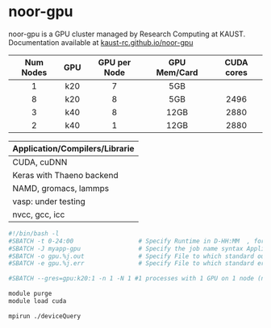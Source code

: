 # noor-gpu


noor-gpu is a GPU cluster managed by Research Computing at KAUST.
Documentation available at [kaust-rc.github.io/noor-gpu](https://kaust-rc.github.io/noor-gpu)


| Num Nodes | GPU     | GPU per Node  |GPU Mem/Card|CUDA cores|
|:---------:|:-------:|:-------------:|:----------:|:--------:|
| 1 | k20 | 7 | 5GB||Awaiting delivery of extra k20|
| 8 | k20 | 8 | 5GB|2496|
| 3 | k40 | 8 | 12GB|2880|
| 2 | k40 | 1 | 12GB|2880|




|Application/Compilers/Librarie |
| ------------------------------|
|CUDA, cuDNN|
|Keras with Thaeno backend|
|NAMD, gromacs, lammps|
|vasp: under testing|
|nvcc, gcc, icc|



~~~~bash
#!/bin/bash -l
#SBATCH -t 0-24:00                  # Specify Runtime in D-HH:MM  , for e.g 24 hrs.
#SBATCH -J myapp-gpu                # Specify the job name syntax ApplicatioName-JobName
#SBATCH -o gpu.%j.out               # Specify File to which standard out will be written
#SBATCH -e gpu.%j.err               # Specify File to which standard err will be written
 
#SBATCH --gres=gpu:k20:1 -n 1 -N 1 #1 processes with 1 GPU on 1 node (note lowercase 'k')
 
module purge
module load cuda
 
mpirun ./deviceQuery
~~~~


